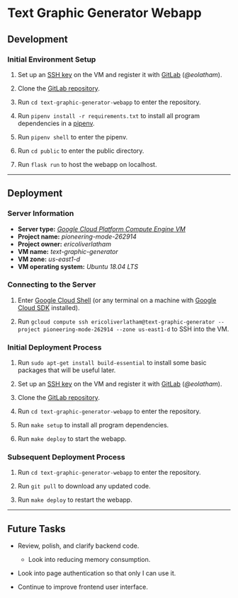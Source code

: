 # **Text Graphic Generator Webapp**

## **Development**

### **Initial Environment Setup**

1. Set up an [SSH key](https://gitlab.com/help/ssh/README#generating-a-new-ssh-key-pair) on the VM and register it with [GitLab](https://gitlab.com/) (*@eolatham*).

2. Clone the [GitLab repository](https://gitlab.com/eolatham/text-graphic-generator-webapp).

3. Run `cd text-graphic-generator-webapp` to enter the repository.

4. Run `pipenv install -r requirements.txt` to install all program dependencies in a [pipenv](https://pipenv-fork.readthedocs.io/en/latest/).

5. Run `pipenv shell` to enter the pipenv.

6. Run `cd public` to enter the public directory.

7. Run `flask run` to host the webapp on localhost.

---

## **Deployment**

### **Server Information**

- **Server type:** *[Google Cloud Platform Compute Engine VM](https://cloud.google.com/compute/)*
- **Project name:** *pioneering-mode-262914*
- **Project owner:** *ericoliverlatham*
- **VM name:** *text-graphic-generator*
- **VM zone:** *us-east1-d*
- **VM operating system:** *Ubuntu 18.04 LTS*

### **Connecting to the Server**

1. Enter [Google Cloud Shell](https://console.cloud.google.com/home/dashboard?project=pioneering-mode-262914&cloudshell=true) (or any terminal on a machine with [Google Cloud SDK](https://cloud.google.com/sdk/docs/quickstarts) installed).

2. Run `gcloud compute ssh ericoliverlatham@text-graphic-generator --project pioneering-mode-262914 --zone us-east1-d` to SSH into the VM.

### **Initial Deployment Process**

1. Run `sudo apt-get install build-essential` to install some basic packages that will be useful later.

2. Set up an [SSH key](https://gitlab.com/help/ssh/README#generating-a-new-ssh-key-pair) on the VM and register it with [GitLab](https://gitlab.com/) (*@eolatham*).

3. Clone the [GitLab repository](https://gitlab.com/eolatham/text-graphic-generator-webapp).

4. Run `cd text-graphic-generator-webapp` to enter the repository.

5. Run `make setup` to install all program dependencies.

6. Run `make deploy` to start the webapp.

### **Subsequent Deployment Process**

1. Run `cd text-graphic-generator-webapp` to enter the repository.

2. Run `git pull` to download any updated code.

3. Run `make deploy` to restart the webapp.

---

## **Future Tasks**

- Review, polish, and clarify backend code.
  
   - Look into reducing memory consumption.

- Look into page authentication so that only I can use it.

- Continue to improve frontend user interface.
